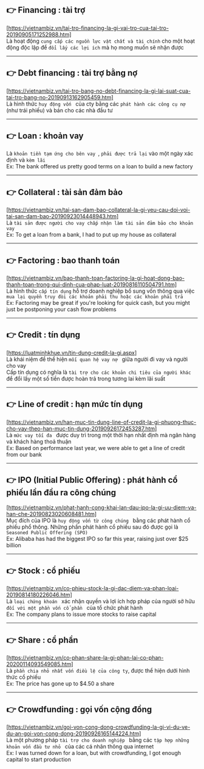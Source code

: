 ## 👉 Financing : tài trợ

[https://vietnambiz.vn/tai-tro-financing-la-gi-vai-tro-cua-tai-tro-20190905171252988.htm] \
 Là hoạt động `cung cấp các nguồn lực vật chất và tài chính` cho một hoạt động độc lập để `đổi lấy các lợi ích` mà họ mong muốn sẽ nhận được

---

## 👉 Debt financing : tài trợ bằng nợ

[https://vietnambiz.vn/tai-tro-bang-no-debt-financing-la-gi-lai-suat-cua-tai-tro-bang-no-20190913162905459.htm] \
 Là hình thức `huy động vốn ` của cty bằng các `phát hành các công cụ nợ ` (như trái phiếu) và bán cho các nhà đầu tư

---

## 👉 Loan : khoản vay

Là `khoản tiền tạm ứng cho bên vay `, `phải được trả lại` vào một ngày xác định và `kèm lãi` \
 Ex: The bank offered us pretty good terms on a loan to build a new factory

---

## 👉 Collateral : tài sản đảm bảo

[https://vietnambiz.vn/tai-san-dam-bao-collateral-la-gi-yeu-cau-doi-voi-tai-san-dam-bao-20190923014448943.htm] \
 Là `tài sản được người cho vay chấp nhận làm tài sản đảm bảo cho khoản vay` \
 Ex: To get a loan from a bank, I had to put up my house as collateral

---

## 👉 Factoring : bao thanh toán

[https://vietnambiz.vn/bao-thanh-toan-factoring-la-gi-hoat-dong-bao-thanh-toan-trong-qui-dinh-cua-phap-luat-20190816110504791.htm] \
 Là hình thức `cấp tín dụng` hỗ trợ doanh nghiệp bổ sung vốn thông qua việc `mua lại quyền truy đòi các khoản phải thu hoặc các khoản phải trả` \
 Ex: Factoring may be great if you're looking for quick cash, but you might just be postponing your cash flow problems

---

## 👉 Credit : tín dụng

[https://luatminhkhue.vn/tin-dung-credit-la-gi.aspx] \
 Là khái niệm để thể hiện `mối quan hệ vay nợ ` giữa người đi vay và người cho vay \
 Cấp tín dụng có nghĩa là `tài trợ cho các khoản chi tiêu của người khác` để đổi lấy một số tiền được hoàn trả trong tương lai kèm lãi suất

---

## 👉 Line of credit : hạn mức tín dụng

[https://vietnambiz.vn/han-muc-tin-dung-line-of-credit-la-gi-phuong-thuc-cho-vay-theo-han-muc-tin-dung-20190926172453287.htm] \
 Là `mức vay tối đa ` được duy trì trong một thời hạn nhất định mà ngân hàng và khách hàng thoả thuận \
 Ex: Based on performance last year, we were able to get a line of credit from our bank

---

## 👉 IPO (Initial Public Offering) : phát hành cổ phiếu lần đầu ra công chúng

[https://vietnambiz.vn/phat-hanh-cong-khai-lan-dau-ipo-la-gi-uu-diem-va-han-che-20190823020608481.htm] \
 Mục đích của IPO là `huy động vốn từ công chúng ` bằng các phát hành cổ phiếu phổ thông. Những phần phát hành cổ phiếu sau đó được gọi là `Seasoned Public Offering (SPO) ` \
 Ex: Alibaba has had the biggest IPO so far this year, raising just over $25 billion

---

## 👉 Stock : cổ phiếu

[https://vietnambiz.vn/co-phieu-stock-la-gi-dac-diem-va-phan-loai-20190814180226046.htm] \
 Là `loại chứng khoán ` xác nhận quyền và lợi ích hợp pháp của người sở hữu `đối với một phần vốn cổ phần ` của tổ chức phát hành \
 Ex: The company plans to issue more stocks to raise capital

---

## 👉 Share : cổ phần

[https://vietnambiz.vn/co-phan-share-la-gi-phan-lai-co-phan-20200114093549085.htm] \
 Là `phần chia nhỏ nhất vốn điều lệ của công ty`, được thể hiện dưới hình thức cổ phiếu \
 Ex: The price has gone up to $4.50 a share

---

## 👉 Crowdfunding : gọi vốn cộng đồng

[https://vietnambiz.vn/goi-von-cong-dong-crowdfunding-la-gi-vi-du-ve-du-an-goi-von-cong-dong-20190926165144224.htm] \
 Là một phương pháp `tài trợ cho doanh nghiệp ` bằng các `tập hợp những khoản vốn đầu tư nhỏ ` của các cá nhân thông qua internet \
 Ex: I was turned down for a loan, but with crowdfunding, I got enough capital to start production
